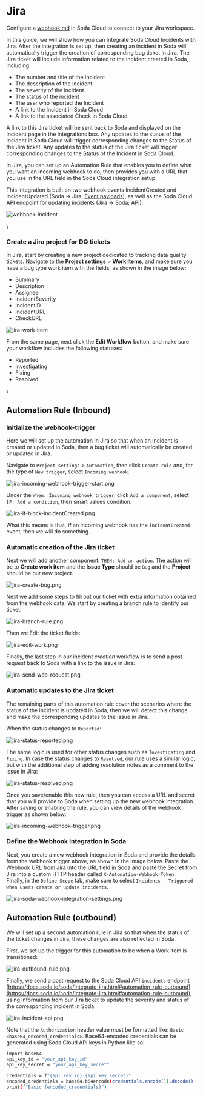 # Jira

Configure a [webhook.md](webhook.md "mention") in Soda Cloud to connect to your Jira workspace.

In this guide, we will show how you can integrate Soda Cloud Incidents with Jira. After the integration is set up, then creating an incident in Soda will automatically trigger the creation of corresponding bug ticket in Jira. The Jira ticket will include information related to the incident created in Soda, including:

* The number and title of the Incident
* The description of the Incident
* The severity of the incident
* The status of the incident
* The user who reported the Incident
* A link to the Incident in Soda Cloud
* A link to the associated Check in Soda Cloud

A link to this Jira ticket will be sent back to Soda and displayed on the Incident page in the Integrations box. Any updates to the status of the Incident in Soda Cloud will trigger corresponding changes to the Status of the Jira ticket. Any updates to the status of the Jira ticket will trigger corresponding changes to the Status of the Incident in Soda Cloud.

In Jira, you can set up an Automation Rule that enables you to define what you want an incoming webhook to do, then provides you with a URL that you use in the URL field in the Soda Cloud integration setup.

This integration is built on two webhook events IncidentCreated and IncidentUpdated (Soda -> Jira; [Event payloads](https://docs.soda.io/soda/integrate-webhooks.htmll#event-payloads)), as well as the Soda Cloud API endpoint for updating incidents (Jira -> Soda; [API](https://docs.soda.io/api-docs/public-cloud-api-v1.html)).

![webhook-incident](https://docs.soda.io/assets/images/webhook-incident.png)

\


### Create a Jira project for DQ tickets <a href="#create-a-jira-project-for-dq-tickets" id="create-a-jira-project-for-dq-tickets"></a>

In Jira, start by creating a new project dedicated to tracking data quality tickets. Navigate to the **Project settings** > **Work Items**, and make sure you have a bug type work item with the fields, as shown in the image below:

* Summary
* Description
* Assignee
* IncidentSeverity
* IncidentID
* IncidentURL
* CheckURL

![jira-work-item](https://docs.soda.io/assets/images/jira-work-item.png)

From the same page, next click the **Edit Workflow** button, and make sure your workflow includes the following statuses:

* Reported
* Investigating
* Fixing
* Resolved

\


## Automation Rule (Inbound) <a href="#automation-rule-inbound" id="automation-rule-inbound"></a>

### Initialize the webhook-trigger <a href="#initialize-the-webhook-trigger" id="initialize-the-webhook-trigger"></a>

Here we will set up the automation in Jira so that when an Incident is created or updated in Soda, then a bug ticket will automatically be created or updated in Jira.

Navigate to `Project settings` > `Automation`, then click `Create rule` and, for the type of `New trigger`, select `Incoming webhook`.

![jira-incoming-webhook-trigger-start.png](https://docs.soda.io/assets/images/jira-incoming-webhook-trigger-start.png)

Under the `When: Incoming webhook trigger`, click `Add a component`, select `IF: Add a condition`, then smart values condition.

![jira-if-block-incidentCreated.png](https://docs.soda.io/assets/images/jira-if-block-incidentCreated.png)

What this means is that, **if** an incoming webhook has the `incidentCreated` event, then we will do something.

### Automatic creation of the Jira ticket <a href="#automatic-creation-of-the-jira-ticket" id="automatic-creation-of-the-jira-ticket"></a>

Next we will add another component: `THEN: Add an action`. The action will be to **Create work item** and the **Issue Type** should be `Bug` and the **Project** should be our new project.

![jira-create-bug.png](https://docs.soda.io/assets/images/jira-create-bug.png)

Next we add some steps to fill out our ticket with extra information obtained from the webhook data. We start by creating a branch rule to identify our ticket:

![jira-branch-rule.png](https://docs.soda.io/assets/images/jira-branch-rule.png)

Then we Edit the ticket fields:

![jira-edit-work.png](https://docs.soda.io/assets/images/jira-edit-work.png)

Finally, the last step in our incident _creation_ workflow is to send a post request back to Soda with a link to the issue in Jira:

![jira-send-web-request.png](https://docs.soda.io/assets/images/jira-send-web-request.png)

### Automatic updates to the Jira ticket <a href="#automatic-updates-to-the-jira-ticket" id="automatic-updates-to-the-jira-ticket"></a>

The remaining parts of this automation rule cover the scenarios where the status of the incident is updated in Soda, then we will detect this change and make the corresponding updates to the issue in Jira.

When the status changes to `Reported`:

![jira-status-reported.png](https://docs.soda.io/assets/images/jira-status-reported.png)

The same logic is used for other status changes such as `Investigating` and `Fixing`. In case the status changes to `Resolved`, our rule uses a similar logic, but with the additional step of adding resolution notes as a comment to the issue in Jira:

![jira-status-resolved.png](https://docs.soda.io/assets/images/jira-status-resolved.png)

Once you save/enable this new rule, then you can access a URL and secret that you will provide to Soda when setting up the new webhook integration. After saving or enabling the rule, you can view details of the webhook trigger as shown below:

![jira-incoming-webhook-trigger.png](https://docs.soda.io/assets/images/jira-incoming-webhook-trigger.png)

### Define the Webhook integration in Soda <a href="#define-the-webhook-integration-in-soda" id="define-the-webhook-integration-in-soda"></a>

Next, you create a new webhook integration in Soda and provide the details from the webhook trigger above, as shown in the image below. Paste the Webhook URL from Jira into the URL field in Soda and paste the Secret from Jira into a custom HTTP header called `X-Automation-Webhook-Token`.\
Finally, in the `Define Scope` tab, make sure to select `Incidents - Triggered when users create or update incidents`.

![jira-soda-webhook-integration-settings.png](https://docs.soda.io/assets/images/jira-soda-webhook-integration-settings.png)

## Automation Rule (outbound) <a href="#automation-rule-outbound" id="automation-rule-outbound"></a>

We will set up a second automation rule in Jira so that when the status of the ticket changes in Jira, these changes are also reflected in Soda.

First, we set up the trigger for this automation to be when a Work item is transitioned:

![jira-outbound-rule.png](https://docs.soda.io/assets/images/jira-outbound-rule.png)

Finally, we send a post request to the Soda Cloud API `incidents` endpoint [https://docs.soda.io/soda/integrate-jira.html#automation-rule-outbound](https://docs.soda.io/soda/integrate-jira.html#automation-rule-outbound), using information from our Jira ticket to update the severity and status of the corresponding incident in Soda:

![jira-incident-api.png](https://docs.soda.io/assets/images/jira-incident-api.png)



Note that the `Authorization` header value must be formatted like: `Basic <base64_encoded_credentials>`. Base64-encoded credentials can be generated using Soda Cloud API keys in Python like so:

```bash
import base64
api_key_id = "your_api_key_id"
api_key_secret = "your_api_key_secret"

credentials = f"{api_key_id}:{api_key_secret}"
encoded_credentials = base64.b64encode(credentials.encode()).decode()
print(f"Basic {encoded_credentials}")
```
